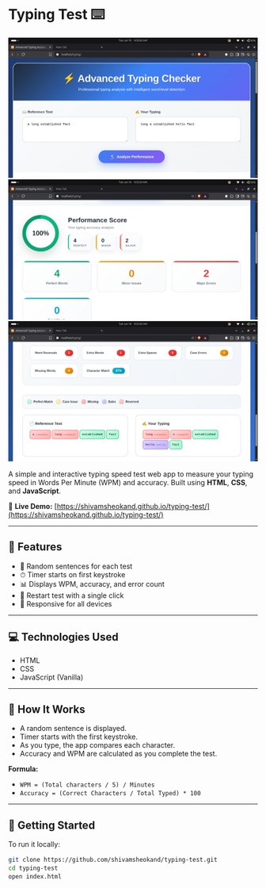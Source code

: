 # Typing Test ⌨️

![Typing Test Screenshot](./assets/image.png)
![Typing Test Screenshot](./assets/image1.png)
![Typing Test Screenshot](./assets/image2.png)

A simple and interactive typing speed test web app to measure your typing speed in Words Per Minute (WPM) and accuracy. Built using **HTML**, **CSS**, and **JavaScript**.

🔗 **Live Demo:** [https://shivamsheokand.github.io/typing-test/](https://shivamsheokand.github.io/typing-test/)

---

## 🚀 Features

- 🧠 Random sentences for each test
- ⏱ Timer starts on first keystroke
- 📊 Displays WPM, accuracy, and error count
- 🔄 Restart test with a single click
- 📱 Responsive for all devices

---

## 💻 Technologies Used

- HTML
- CSS
- JavaScript (Vanilla)

---

## 🧪 How It Works

- A random sentence is displayed.
- Timer starts with the first keystroke.
- As you type, the app compares each character.
- Accuracy and WPM are calculated as you complete the test.

**Formula:**

- `WPM = (Total characters / 5) / Minutes`
- `Accuracy = (Correct Characters / Total Typed) * 100`

---

## 📂 Getting Started

To run it locally:

```bash
git clone https://github.com/shivamsheokand/typing-test.git
cd typing-test
open index.html
```
